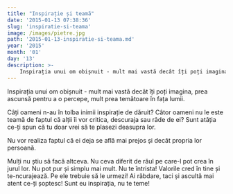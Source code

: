 ```yaml
---
title: "Inspirație și teamă"
date: '2015-01-13 07:38:36'
slug: 'inspiratie-si-teama'
image: /images/pietre.jpg
path: '2015-01-13-inspiratie-si-teama.md'
year: '2015'
month: '01'
day: '13'
description: >-
    Inspirația unui om obișnuit - mult mai vastă decât îți poți imagina, prea ascunsă pentru a o percepe, mult prea temătoare în fața lumii.Câți oameni n-au în tolba inimii inspirație de dăruit? Câtor oa
---
```

<div class="kg-card-markdown"><p>Inspirația unui om obișnuit - mult mai vastă decât îți poți imagina, prea ascunsă pentru a o percepe, mult prea temătoare în fața lumii.</p>
<p>Câți oameni n-au în tolba inimii inspirație de dăruit? Câtor oameni nu le este teamă de faptul că alții îi vor critica, descuraja sau râde de ei? Sunt atâția ce-ți  spun că tu doar vrei să te plasezi deasupra lor.</p>
<p>Nu vor realiza faptul că ei deja se află  mai prejos și decât propria lor persoană.</p>
<p>Mulți nu știu să facă altceva. Nu ceva diferit de răul pe care-l pot crea în jurul lor. Nu pot pur și simplu mai mult. Nu te întrista! Valorile cred în tine și te-ncurajează. Pe ele trebuie să le urmezi! Ai răbdare, taci și ascultă mai atent ce-ți șoptesc! Sunt eu inspirația, nu te teme!</p>
</div>
    
